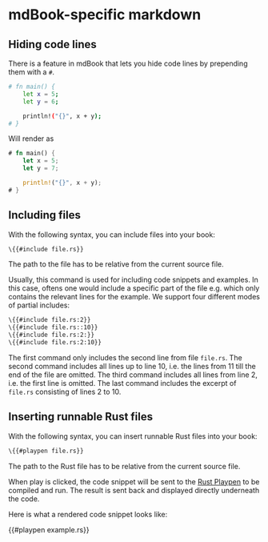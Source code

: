 # mdBook-specific markdown

## Hiding code lines

There is a feature in mdBook that lets you hide code lines by prepending them with a `#`.

```bash
# fn main() {
    let x = 5;
    let y = 6;

    println!("{}", x + y);
# }
```

Will render as

```rust
# fn main() {
    let x = 5;
    let y = 7;

    println!("{}", x + y);
# }
```

## Including files

With the following syntax, you can include files into your book:

```hbs
\{{#include file.rs}}
```

The path to the file has to be relative from the current source file.

Usually, this command is used for including code snippets and examples. In this case, oftens one would include a specific part of the file e.g. which only contains the relevant lines for the example. We support four different modes of partial includes:

```hbs
\{{#include file.rs:2}}
\{{#include file.rs::10}}
\{{#include file.rs:2:}}
\{{#include file.rs:2:10}}
```

The first command only includes the second line from file `file.rs`. The second command includes all lines up to line 10, i.e. the lines from 11 till the end of the file are omitted. The third command includes all lines from line 2, i.e. the first line is omitted. The last command includes the excerpt of `file.rs` consisting of lines 2 to 10.

## Inserting runnable Rust files

With the following syntax, you can insert runnable Rust files into your book:

```hbs
\{{#playpen file.rs}}
```

The path to the Rust file has to be relative from the current source file.

When play is clicked, the code snippet will be sent to the [Rust Playpen] to be compiled and run. The result is sent back and displayed directly underneath the code.

Here is what a rendered code snippet looks like:

{{#playpen example.rs}}

[Rust Playpen]: https://play.rust-lang.org/
